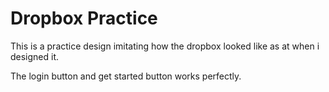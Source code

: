 # Dropbox Practice
This is a practice design imitating how the dropbox looked like as at when i designed it.

The login button and get started button works perfectly.
